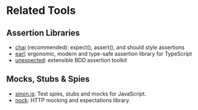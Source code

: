 # Related Tools

## Assertion Libraries

- [chai](http://chaijs.com/) (recommended): expect(), assert(), and should style assertions
- [earl](https://earl.fun/): ergonomic, modern and type-safe assertion library for TypeScript
- [unexpected](https://unexpectedjs.github.io/): extensible BDD assertion toolkit

## Mocks, Stubs & Spies

- [sinon.js](https://sinonjs.org/): Test spies, stubs and mocks for JavaScript.
- [nock](https://github.com/nock/nock): HTTP mocking and expectations library.
